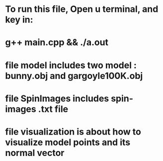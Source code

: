 # To run this file, Open u terminal, and key in:
# g++ main.cpp && ./a.out


# file model includes two model : bunny.obj and gargoyle100K.obj
# file SpinImages includes spin-images .txt file
# file visualization is about how to visualize model points and its normal vector

